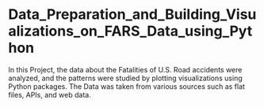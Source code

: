 # Data_Preparation_and_Building_Visualizations_on_FARS_Data_using_Python
In this Project, the data about the Fatalities of U.S. Road accidents were analyzed, and the patterns were studied by plotting visualizations using Python packages. The Data was taken from various sources such as flat files, APIs, and web data. 
